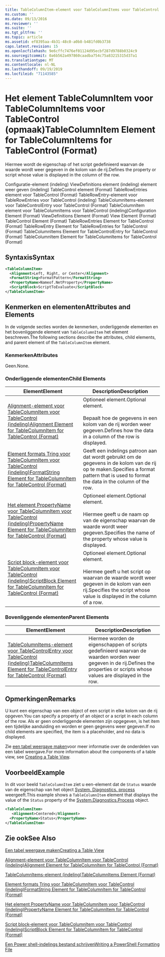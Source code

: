 ```yaml
---
title: TableColumnItem-element voor TableColumnItems voor TableControl (indeling) | Microsoft Docs
ms.custom: ''
ms.date: 09/13/2016
ms.reviewer: ''
ms.suite: ''
ms.tgt_pltfrm: ''
ms.topic: article
ms.assetid: ef8395aa-4b31-48c0-a0b8-b481fd0b3738
caps.latest.revision: 15
ms.openlocfilehash: 9e6cffc7476ef01124d95ecbf287d9788b0324c9
ms.sourcegitcommit: 0a6b562a497860caadba754c75a83215315d37a1
ms.translationtype: MT
ms.contentlocale: nl-NL
ms.lasthandoff: 09/19/2019
ms.locfileid: "71143585"
---
```

# <a name="tablecolumnitem-element-for-tablecolumnitems-for-tablecontrol-format"></a><span data-ttu-id="36194-102">Het element TableColumnItem voor TableColumnItems voor TableControl (opmaak)</span><span class="sxs-lookup"><span data-stu-id="36194-102">TableColumnItem Element for TableColumnItems for TableControl (Format)</span></span>

<span data-ttu-id="36194-103">Hiermee wordt de eigenschap of het script gedefinieerd waarvan de waarde wordt weer gegeven in de kolom van de rij.</span><span class="sxs-lookup"><span data-stu-id="36194-103">Defines the property or script whose value is displayed in the column of the row.</span></span>

<span data-ttu-id="36194-104">Configuratie-element (indeling) ViewDefinitions element (indeling) element weer geven (indeling) TableControl element (Format) TableRowEntries element voor TableControl (Format) TableRowEntry-element voor TableRowEntries voor TableControl (indeling) TableColumnItems-element voor TableControlEntry voor TableControl (Format) TableColumnItem element voor TableColumnItems voor TableControl (indeling)</span><span class="sxs-lookup"><span data-stu-id="36194-104">Configuration Element (Format) ViewDefinitions Element (Format) View Element (Format) TableControl Element (Format) TableRowEntries Element for TableControl (Format) TableRowEntry Element for TableRowEntries for TableControl (Format) TableColumnItems Element for TableControlEntry for TableControl (Format) TableColumnItem Element for TableColumnItems for TableControl (Format)</span></span>

## <a name="syntax"></a><span data-ttu-id="36194-105">Syntaxis</span><span class="sxs-lookup"><span data-stu-id="36194-105">Syntax</span></span>

```xml
<TableColumnItem>
  <Alignment>Left, Right, or Center</Alignment>
  <FormatString>FormatPattern</FormatString>
  <PropertyName>Nameof.NetProperty</PropertyName>
  <ScriptBlock>ScriptToEvaluate</ScriptBlock>
</TableColumnItem>
```

## <a name="attributes-and-elements"></a><span data-ttu-id="36194-106">Kenmerken en elementen</span><span class="sxs-lookup"><span data-stu-id="36194-106">Attributes and Elements</span></span>

<span data-ttu-id="36194-107">In de volgende secties worden de kenmerken, onderliggende elementen en het bovenliggende element van `TableColumnItem` het element beschreven.</span><span class="sxs-lookup"><span data-stu-id="36194-107">The following sections describe the attributes, child elements, and parent element of the `TableColumnItem` element.</span></span>

### <a name="attributes"></a><span data-ttu-id="36194-108">Kenmerken</span><span class="sxs-lookup"><span data-stu-id="36194-108">Attributes</span></span>

<span data-ttu-id="36194-109">Geen.</span><span class="sxs-lookup"><span data-stu-id="36194-109">None.</span></span>

### <a name="child-elements"></a><span data-ttu-id="36194-110">Onderliggende elementen</span><span class="sxs-lookup"><span data-stu-id="36194-110">Child Elements</span></span>

|<span data-ttu-id="36194-111">Element</span><span class="sxs-lookup"><span data-stu-id="36194-111">Element</span></span>|<span data-ttu-id="36194-112">Description</span><span class="sxs-lookup"><span data-stu-id="36194-112">Description</span></span>|
|-------------|-----------------|
|[<span data-ttu-id="36194-113">Alignment-element voor TableColumnItem voor TableControl (indeling)</span><span class="sxs-lookup"><span data-stu-id="36194-113">Alignment Element for TableColumnItem for TableControl (Format)</span></span>](./alignment-element-for-tablecolumnitem-for-tablecontrol-format.md)|<span data-ttu-id="36194-114">Optioneel element.</span><span class="sxs-lookup"><span data-stu-id="36194-114">Optional element.</span></span><br /><br /> <span data-ttu-id="36194-115">Bepaalt hoe de gegevens in een kolom van de rij worden weer gegeven.</span><span class="sxs-lookup"><span data-stu-id="36194-115">Defines how the data in a column of the row is displayed.</span></span>|
|[<span data-ttu-id="36194-116">Element formats Tring voor TableColumnItem voor TableControl (indeling)</span><span class="sxs-lookup"><span data-stu-id="36194-116">FormatString Element for TableColumnItem for TableControl (Format)</span></span>](./formatstring-element-for-tablecolumnitem-for-tablecontrol-format.md)|<span data-ttu-id="36194-117">Geeft een indelings patroon aan dat wordt gebruikt om de gegevens in de kolom van de rij op te maken.</span><span class="sxs-lookup"><span data-stu-id="36194-117">Specifies a format pattern that is used to format the data in the column of the row.</span></span>|
|[<span data-ttu-id="36194-118">Het element PropertyName voor TableColumnItem voor TableControl (indeling)</span><span class="sxs-lookup"><span data-stu-id="36194-118">PropertyName Element for TableColumnItem for TableControl (Format)</span></span>](./propertyname-element-for-tablecolumnitem-for-tablecontrol-format.md)|<span data-ttu-id="36194-119">Optioneel element.</span><span class="sxs-lookup"><span data-stu-id="36194-119">Optional element.</span></span><br /><br /> <span data-ttu-id="36194-120">Hiermee geeft u de naam op van de eigenschap waarvan de waarde wordt weer gegeven.</span><span class="sxs-lookup"><span data-stu-id="36194-120">Specifies the name of the property whose value is displayed.</span></span>|
|[<span data-ttu-id="36194-121">Script block-element voor TableColumnItem voor TableControl (indeling)</span><span class="sxs-lookup"><span data-stu-id="36194-121">ScriptBlock Element for TableColumnItem for TableControl (Format)</span></span>](./scriptblock-element-for-tablecolumnitem-for-tablecontrol-format.md)|<span data-ttu-id="36194-122">Optioneel element.</span><span class="sxs-lookup"><span data-stu-id="36194-122">Optional element.</span></span><br /><br /> <span data-ttu-id="36194-123">Hiermee geeft u het script op waarvan de waarde wordt weer gegeven in de kolom van een rij.</span><span class="sxs-lookup"><span data-stu-id="36194-123">Specifies the script whose value is displayed in the column of a row.</span></span>|

### <a name="parent-elements"></a><span data-ttu-id="36194-124">Bovenliggende elementen</span><span class="sxs-lookup"><span data-stu-id="36194-124">Parent Elements</span></span>

|<span data-ttu-id="36194-125">Element</span><span class="sxs-lookup"><span data-stu-id="36194-125">Element</span></span>|<span data-ttu-id="36194-126">Description</span><span class="sxs-lookup"><span data-stu-id="36194-126">Description</span></span>|
|-------------|-----------------|
|[<span data-ttu-id="36194-127">TableColumnItems-element voor TableControlEntry voor TableControl (indeling)</span><span class="sxs-lookup"><span data-stu-id="36194-127">TableColumnItems Element for TableControlEntry for TableControl (Format)</span></span>](./tablecolumnitems-element-for-tablerowentry-for-tablecontrol-format.md)|<span data-ttu-id="36194-128">Hiermee worden de eigenschappen of scripts gedefinieerd waarvan de waarden worden weer gegeven in de rij.</span><span class="sxs-lookup"><span data-stu-id="36194-128">Defines the properties or scripts whose values are displayed in the row.</span></span>|

## <a name="remarks"></a><span data-ttu-id="36194-129">Opmerkingen</span><span class="sxs-lookup"><span data-stu-id="36194-129">Remarks</span></span>

<span data-ttu-id="36194-130">U kunt een eigenschap van een object of een script in elke kolom van de rij opgeven.</span><span class="sxs-lookup"><span data-stu-id="36194-130">You can specify a property of an object or a script in each column of the row.</span></span> <span data-ttu-id="36194-131">Als er geen onderliggende elementen zijn opgegeven, is het item een tijdelijke aanduiding en worden er geen gegevens weer gegeven.</span><span class="sxs-lookup"><span data-stu-id="36194-131">If no child elements are specified, the item is a placeholder, and no data is displayed.</span></span>

<span data-ttu-id="36194-132">Zie [een tabel weergave maken](./creating-a-table-view.md)voor meer informatie over de onderdelen van een tabel weergave.</span><span class="sxs-lookup"><span data-stu-id="36194-132">For more information about the components of a table view, see [Creating a Table View](./creating-a-table-view.md).</span></span>

## <a name="example"></a><span data-ttu-id="36194-133">Voorbeeld</span><span class="sxs-lookup"><span data-stu-id="36194-133">Example</span></span>

<span data-ttu-id="36194-134">In dit voor beeld `TableColumnItem` ziet u een-element dat de `Status` waarde van de eigenschap van het object [System. Diagnostics. process](/dotnet/api/System.Diagnostics.Process) weergeeft.</span><span class="sxs-lookup"><span data-stu-id="36194-134">This example shows a `TableColumnItem` element that displays the value of the `Status` property of the [System.Diagnostics.Process](/dotnet/api/System.Diagnostics.Process) object.</span></span>

```xml
<TableColumnItem>
   <Alignment>Centered</Alignment>
  <PropertyName>Status</PropertyName>
</TableColumnItem>

```

## <a name="see-also"></a><span data-ttu-id="36194-135">Zie ook</span><span class="sxs-lookup"><span data-stu-id="36194-135">See Also</span></span>

[<span data-ttu-id="36194-136">Een tabel weergave maken</span><span class="sxs-lookup"><span data-stu-id="36194-136">Creating a Table View</span></span>](./creating-a-table-view.md)

[<span data-ttu-id="36194-137">Alignment-element voor TableColumnItem voor TableControl (indeling)</span><span class="sxs-lookup"><span data-stu-id="36194-137">Alignment Element for TableColumnItem for TableControl (Format)</span></span>](./alignment-element-for-tablecolumnitem-for-tablecontrol-format.md)

[<span data-ttu-id="36194-138">TableColumnItems-element (indeling)</span><span class="sxs-lookup"><span data-stu-id="36194-138">TableColumnItems Element (Format)</span></span>](./tablecolumnitems-element-for-tablerowentry-for-tablecontrol-format.md)

[<span data-ttu-id="36194-139">Element formats Tring voor TableColumnItem voor TableControl (indeling)</span><span class="sxs-lookup"><span data-stu-id="36194-139">FormatString Element for TableColumnItem for TableControl (Format)</span></span>](./formatstring-element-for-tablecolumnitem-for-tablecontrol-format.md)

[<span data-ttu-id="36194-140">Het element PropertyName voor TableColumnItem voor TableControl (indeling)</span><span class="sxs-lookup"><span data-stu-id="36194-140">PropertyName Element for TableColumnItem for TableControl (Format)</span></span>](./propertyname-element-for-tablecolumnitem-for-tablecontrol-format.md)

[<span data-ttu-id="36194-141">Script block-element voor TableColumnItem voor TableControl (indeling)</span><span class="sxs-lookup"><span data-stu-id="36194-141">ScriptBlock Element for TableColumnItem for TableControl (Format)</span></span>](./scriptblock-element-for-tablecolumnitem-for-tablecontrol-format.md)

[<span data-ttu-id="36194-142">Een Power shell-indelings bestand schrijven</span><span class="sxs-lookup"><span data-stu-id="36194-142">Writing a PowerShell Formatting File</span></span>](./writing-a-powershell-formatting-file.md)

